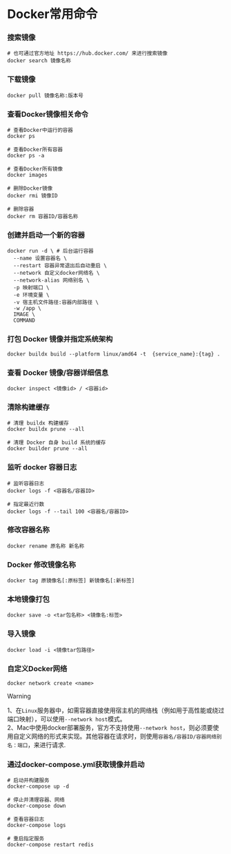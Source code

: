 # Docker常用命令
### 搜索镜像
```shell
# 也可通过官方地址 https://hub.docker.com/ 来进行搜索镜像
docker search 镜像名称
```

### 下载镜像
```shell
docker pull 镜像名称:版本号
```

### 查看Docker镜像相关命令
```shell
# 查看Docker中运行的容器
docker ps

# 查看Docker所有容器
docker ps -a

# 查看Docker所有镜像
docker images

# 删除Docker镜像
docker rmi 镜像ID

# 删除容器
docker rm 容器ID/容器名称
```

### 创建并启动一个新的容器
```shell
docker run -d \ # 后台运行容器
  --name 设置容器名 \
  --restart 容器异常退出后自动重启 \
  --network 自定义docker网络名 \
  --network-alias 网络别名 \
  -p 映射端口 \
  -e 环境变量 \
  -v 宿主机文件路径:容器内部路径 \
  -w /app \    
  IMAGE \
  COMMAND 
```

### 打包 Docker 镜像并指定系统架构
```shell
docker buildx build --platform linux/amd64 -t  {service_name}:{tag} .
```

### 查看 Docker 镜像/容器详细信息
```shell
docker inspect <镜像id> / <容器id>
```

### 清除构建缓存
```shell
# 清理 buildx 构建缓存
docker buildx prune --all

# 清理 Docker 自身 build 系统的缓存
docker builder prune --all
```

### 监听 docker 容器日志
```shell
# 监听容器日志
docker logs -f <容器名/容器ID>

# 指定最近行数
docker logs -f --tail 100 <容器名/容器ID>
```

### 修改容器名称
```shell
docker rename 原名称 新名称
```

### Docker 修改镜像名称
```shell
docker tag 原镜像名[:原标签] 新镜像名[:新标签]
```
### 本地镜像打包
```shell
docker save -o <tar包名称> <镜像名:标签>
```

### 导入镜像
```shell
docker load -i <镜像tar包路径>
```

### 自定义Docker网络
```shell
docker network create <name>
```
> [!Warning]
> 1、在`Linux`服务器中，如需容器直接使用宿主机的网络栈（例如用于高性能或绕过端口映射），可以使用`--network host`模式。\
> 2、Mac中使用docker部署服务，官方不支持使用`--network host`，则必须要使用自定义网络的形式来实现。其他容器在请求时，则使用`容器名/容器ID/容器网络别名：端口`，来进行请求.

### 通过docker-compose.yml获取镜像并启动
```shell
# 启动并构建服务
docker-compose up -d

# 停止并清理容器、网络
docker-compose down

# 查看容器日志
docker-compose logs

# 重启指定服务
docker-compose restart redis
```